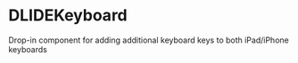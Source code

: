 DLIDEKeyboard
=============

Drop-in component for adding additional keyboard keys to both iPad/iPhone keyboards